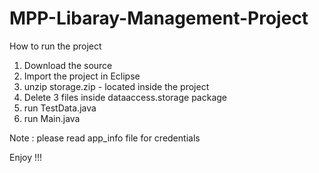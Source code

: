 # MPP-Libaray-Management-Project

How to run the project
1. Download the source
2. Import the project in Eclipse
3. unzip storage.zip - located inside the project
4. Delete 3 files inside dataaccess.storage package
5. run TestData.java
6. run Main.java

Note : please read app_info file for credentials

Enjoy !!!
